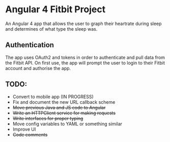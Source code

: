 # Angular 4 Fitbit Project

An Angular 4 app that allows the user to graph their heartrate during sleep and determines of what type the sleep was.

## Authentication

The app uses OAuth2 and tokens in order to authenticate and pull data from the Fitbit API. On first use, the app will prompt the user to login to their Fitbit account and authorise the app.

## TODO:

- Convert to mobile app (IN PROGRESS)
- Fix and document the new URL callback scheme
- ~~Move previous Java and JS code to Angular~~
- ~~Write an HTTPClient service for making requests~~
- ~~Write interfaces for proper typing~~
- Move config variables to YAML or something similar
- Improve UI
- ~~Code comments~~
